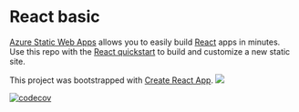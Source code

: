 # React basic

[Azure Static Web Apps](https://docs.microsoft.com/azure/static-web-apps/overview) allows you to easily build [React](https://reactjs.org/) apps in minutes. Use this repo with the [React quickstart](https://docs.microsoft.com/azure/static-web-apps/getting-started?tabs=react) to build and customize a new static site.

This project was bootstrapped with [Create React App](https://github.com/facebook/create-react-app).
<a href="https://codecov.io/gh/Koketsoluther/E-Spaza" > 
 <img src="https://codecov.io/gh/Koketsoluther/E-Spaza/graph/badge.svg?token=3SC0QO4DAL"/> 
 </a>

[![codecov](https://codecov.io/gh/Koketsoluther/E-Spaza/branch/shoppersUI/graph/badge.svg?token=3SC0QO4DAL)](https://codecov.io/gh/Koketsoluther/E-Spaza)


